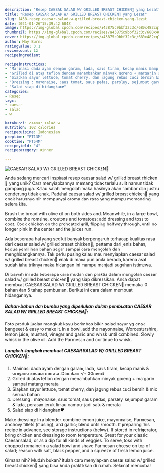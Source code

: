 ```yaml
---
description: "Resep CAESAR SALAD W/ GRILLED BREAST CHICKEN🥗 yang Lezat"
title: "Resep CAESAR SALAD W/ GRILLED BREAST CHICKEN🥗 yang Lezat"
slug: 1458-resep-caesar-salad-w-grilled-breast-chicken-yang-lezat
date: 2021-01-26T15:39:42.604Z
image: https://img-global.cpcdn.com/recipes/a43875c9bbf32c3c/680x482cq70/caesar-salad-w-grilled-breast-chicken🥗-foto-resep-utama.jpg
thumbnail: https://img-global.cpcdn.com/recipes/a43875c9bbf32c3c/680x482cq70/caesar-salad-w-grilled-breast-chicken🥗-foto-resep-utama.jpg
cover: https://img-global.cpcdn.com/recipes/a43875c9bbf32c3c/680x482cq70/caesar-salad-w-grilled-breast-chicken🥗-foto-resep-utama.jpg
author: May Burns
ratingvalue: 3.1
reviewcount: 12
recipeingredient:

recipeinstructions:
- "Marinasi dada ayam dengan garam, lada, saus tiram, kecap manis &amp; oregano secara merata. Diamkan -/+ 30menit"
- "Grilled di atas teflon dengan menambahkan minyak goreng + margarin sampai matang merata"
- "Siapkan sayur lettuce, tomat cherry, dan jagung rebus cuci bersih &amp; mix semua bahan"
- "Dressing : mayonaise, saus tomat, saus pedas, parsley, sejumput garam &amp; lada, perasan jeruk limau campur jadi satu &amp; merata"
- "Salad siap di hidangkan❤️"
categories:
- Resep
tags:
- caesar
- salad
- w

katakunci: caesar salad w 
nutrition: 102 calories
recipecuisine: Indonesian
preptime: "PT13M"
cooktime: "PT54M"
recipeyield: "4"
recipecategory: Dinner

---
```



![CAESAR SALAD W/ GRILLED BREAST CHICKEN🥗](https://img-global.cpcdn.com/recipes/a43875c9bbf32c3c/680x482cq70/caesar-salad-w-grilled-breast-chicken🥗-foto-resep-utama.jpg)

Anda sedang mencari inspirasi resep caesar salad w/ grilled breast chicken🥗 yang unik? Cara menyiapkannya memang tidak terlalu sulit namun tidak gampang juga. Kalau salah mengolah maka hasilnya akan hambar dan justru cenderung tidak enak. Padahal caesar salad w/ grilled breast chicken🥗 yang enak harusnya sih mempunyai aroma dan rasa yang mampu memancing selera kita.

Brush the bread with olive oil on both sides and. Meanwhile, in a large bowl, combine the romaine, croutons and tomatoes; add dressing and toss to coat. Cook chicken on the preheated grill, flipping halfway through, until no longer pink in the center and the juices run.

Ada beberapa hal yang sedikit banyak berpengaruh terhadap kualitas rasa dari caesar salad w/ grilled breast chicken🥗, pertama dari jenis bahan, kedua pemilihan bahan segar sampai cara mengolah dan menghidangkannya. Tak perlu pusing kalau mau menyiapkan caesar salad w/ grilled breast chicken🥗 enak di mana pun anda berada, karena asal sudah tahu triknya maka hidangan ini mampu menjadi suguhan istimewa.


Di bawah ini ada beberapa cara mudah dan praktis dalam mengolah caesar salad w/ grilled breast chicken🥗 yang siap dikreasikan. Anda dapat membuat CAESAR SALAD W/ GRILLED BREAST CHICKEN🥗 memakai 0 bahan dan 5 tahap pembuatan. Berikut ini cara dalam membuat hidangannya.

<!--inarticleads1-->

##### Bahan-bahan dan bumbu yang diperlukan dalam pembuatan CAESAR SALAD W/ GRILLED BREAST CHICKEN🥗:



Foto produk jualan mangkuk kayu berimbas bikin salad sayur yg enak bangeeet &amp; easy to make it. In a bowl, add the mayonnaise, Worcestershire, lemon juice, mustard, vinegar and garlic and whisk until combined. Slowly whisk in the olive oil. Add the Parmesan and continue to whisk. 

<!--inarticleads2-->

##### Langkah-langkah membuat CAESAR SALAD W/ GRILLED BREAST CHICKEN🥗:

1. Marinasi dada ayam dengan garam, lada, saus tiram, kecap manis &amp; oregano secara merata. Diamkan -/+ 30menit
1. Grilled di atas teflon dengan menambahkan minyak goreng + margarin sampai matang merata
1. Siapkan sayur lettuce, tomat cherry, dan jagung rebus cuci bersih &amp; mix semua bahan
1. Dressing : mayonaise, saus tomat, saus pedas, parsley, sejumput garam &amp; lada, perasan jeruk limau campur jadi satu &amp; merata
1. Salad siap di hidangkan❤️


Make dressing: In a blender, combine lemon juice, mayonnaise, Parmesan, anchovy fillets (if using), and garlic; blend until smooth. If preparing this recipe in advance, see storage instructions (below). If stored in refrigerator, bring chicken and dressing to room temperature. Great for your classic Caesar salad, or as a dip for all kinds of veggies. To serve, toss with chopped romaine in a salad bowl and shave Parmesan cheese on top of salad; season with salt, black pepper, and a squeeze of fresh lemon juice. 

Gimana nih? Mudah bukan? Itulah cara menyiapkan caesar salad w/ grilled breast chicken🥗 yang bisa Anda praktikkan di rumah. Selamat mencoba!
